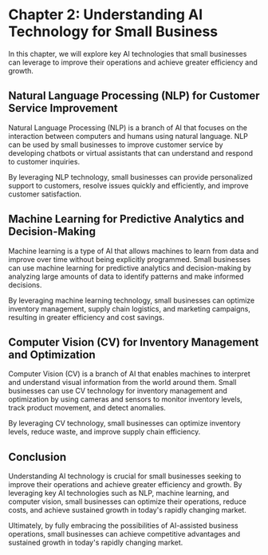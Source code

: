 Chapter 2: Understanding AI Technology for Small Business
=========================================================

In this chapter, we will explore key AI technologies that small businesses can leverage to improve their operations and achieve greater efficiency and growth.

Natural Language Processing (NLP) for Customer Service Improvement
------------------------------------------------------------------

Natural Language Processing (NLP) is a branch of AI that focuses on the interaction between computers and humans using natural language. NLP can be used by small businesses to improve customer service by developing chatbots or virtual assistants that can understand and respond to customer inquiries.

By leveraging NLP technology, small businesses can provide personalized support to customers, resolve issues quickly and efficiently, and improve customer satisfaction.

Machine Learning for Predictive Analytics and Decision-Making
-------------------------------------------------------------

Machine learning is a type of AI that allows machines to learn from data and improve over time without being explicitly programmed. Small businesses can use machine learning for predictive analytics and decision-making by analyzing large amounts of data to identify patterns and make informed decisions.

By leveraging machine learning technology, small businesses can optimize inventory management, supply chain logistics, and marketing campaigns, resulting in greater efficiency and cost savings.

Computer Vision (CV) for Inventory Management and Optimization
--------------------------------------------------------------

Computer Vision (CV) is a branch of AI that enables machines to interpret and understand visual information from the world around them. Small businesses can use CV technology for inventory management and optimization by using cameras and sensors to monitor inventory levels, track product movement, and detect anomalies.

By leveraging CV technology, small businesses can optimize inventory levels, reduce waste, and improve supply chain efficiency.

Conclusion
----------

Understanding AI technology is crucial for small businesses seeking to improve their operations and achieve greater efficiency and growth. By leveraging key AI technologies such as NLP, machine learning, and computer vision, small businesses can optimize their operations, reduce costs, and achieve sustained growth in today's rapidly changing market.

Ultimately, by fully embracing the possibilities of AI-assisted business operations, small businesses can achieve competitive advantages and sustained growth in today's rapidly changing market.
